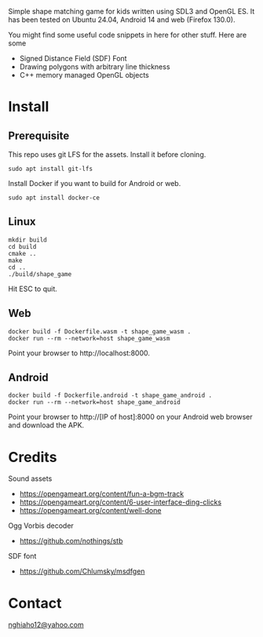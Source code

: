Simple shape matching game for kids written using SDL3 and OpenGL ES.
It has been tested on Ubuntu 24.04, Android 14 and web (Firefox 130.0).

You might find some useful code snippets in here for other stuff.
Here are some

- Signed Distance Field (SDF) Font
- Drawing polygons with arbitrary line thickness
- C++ memory managed OpenGL objects

# Install
## Prerequisite
This repo uses git LFS for the assets. Install it before cloning.
```
sudo apt install git-lfs
```

Install Docker if you want to build for Android or web.
```
sudo apt install docker-ce
```

## Linux
```
mkdir build
cd build
cmake ..
make
cd ..
./build/shape_game
```

Hit ESC to quit.

## Web
```
docker build -f Dockerfile.wasm -t shape_game_wasm .
docker run --rm --network=host shape_game_wasm
```

Point your browser to http://localhost:8000.

## Android
```
docker build -f Dockerfile.android -t shape_game_android .
docker run --rm --network=host shape_game_android
```

Point your browser to http://[IP of host]:8000 on your Android web browser and download the APK.

# Credits
Sound assets 
- https://opengameart.org/content/fun-a-bgm-track
- https://opengameart.org/content/6-user-interface-ding-clicks
- https://opengameart.org/content/well-done

Ogg Vorbis decoder
- https://github.com/nothings/stb

SDF font
- https://github.com/Chlumsky/msdfgen

# Contact
nghiaho12@yahoo.com
